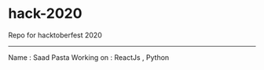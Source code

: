 # hack-2020
Repo for hacktoberfest 2020

--------------------------------

Name : Saad Pasta 
Working on : ReactJs , Python 
